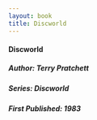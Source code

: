 ```yaml
---
layout: book
title: Discworld
---
```

#### Discworld
##### Author: Terry Pratchett
##### Series: Discworld
##### First Published: 1983